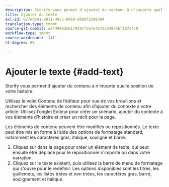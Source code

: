 ```yaml
---
description: Storify vous permet d'ajouter du contenu à n'importe quelle position de votre histoire.
title: Ajouter du texte
exl-id: 627eb641-e911-49c5-b060-d0d8f2599394
translation-type: tm+mt
source-git-commit: a2449482e617939cfda7e367da34875bf187c4c9
workflow-type: tm+mt
source-wordcount: '141'
ht-degree: 0%

---
```


# Ajouter le texte {#add-text}

Storify vous permet d&#39;ajouter du contenu à n&#39;importe quelle position de votre histoire.

Utilisez le volet Contenu de l’éditeur pour vue de vos brouillons et rechercher des éléments de contenu afin d’ajouter du contexte à votre article. Utilisez l’onglet Editeur pour créer un scénario, ajouter du contexte à vos éléments d’histoire et créer un récit pour la page.

Les éléments de contenu peuvent être modifiés ou repositionnés. Le texte peut être mis en forme à l’aide des options de formatage standard, notamment les caractères gras, italique, souligné et barré.

1. Cliquez sur dans la page pour créer un élément de texte, qui peut ensuite être déplacé pour le repositionner n’importe où dans votre narration.
1. Cliquez sur le texte existant, puis utilisez la barre de menu de formatage qui s&#39;ouvre pour le redéfinir. Les options disponibles sont les titres, les guillemets, les listes triées et non triées, les caractères gras, barré, soulignement et italique.
